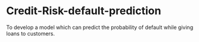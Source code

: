 # Credit-Risk-default-prediction
To develop a model which can predict the probability of default while giving loans to customers.

